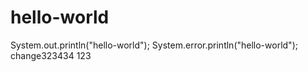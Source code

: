 # hello-world
System.out.println("hello-world");
System.error.println("hello-world");
change323434
123